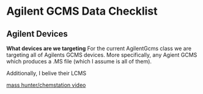 # Agilent GCMS Data Checklist
## Agilent Devices
**What devices are we targeting**
For the current AgilentGcms class we are targeting all of Agilents GCMS devices. More specifically, any Agient GCMS which produces a .MS file (which I assume is all of them). 

Additionally, I belive their LCMS

[mass hunter/chemstation video](http://www.agilent.com/en/products/software-informatics/masshunter-suite/masshunter-overview)
